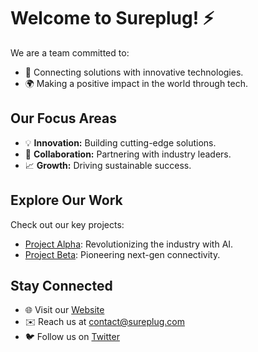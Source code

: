 # Welcome to Sureplug! ⚡

We are a team committed to:
- 🔌 Connecting solutions with innovative technologies.
- 🌍 Making a positive impact in the world through tech.

## Our Focus Areas
- 💡 **Innovation:** Building cutting-edge solutions.
- 🤝 **Collaboration:** Partnering with industry leaders.
- 📈 **Growth:** Driving sustainable success.

## Explore Our Work
Check out our key projects:
- [Project Alpha](https://github.com/Sureplug/project-alpha): Revolutionizing the industry with AI.
- [Project Beta](https://github.com/Sureplug/project-beta): Pioneering next-gen connectivity.

## Stay Connected
- 🌐 Visit our [Website](https://sureplug.com)
- ✉️ Reach us at [contact@sureplug.com](mailto:contact@sureplug.com)
- 🐦 Follow us on [Twitter](https://twitter.com/sureplug)

